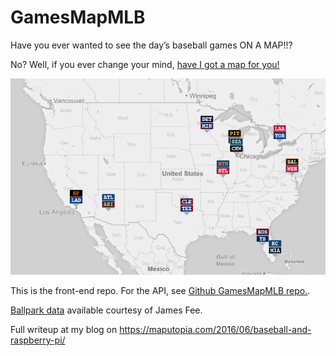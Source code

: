 # GamesMapMLB

Have you ever wanted to see the day’s baseball games ON A MAP!!?

No? Well, if you ever change your mind, [have I got a map for you!](http://mlbmap.red-meteor.com/)

![mlb map](https://github.com/royhobbstn/GamesMapMLB/blob/master/img/mlbmap.png)

This is the front-end repo.  For the API, see [Github GamesMapMLB repo.](https://github.com/royhobbstn/GamesMapMLB).

[Ballpark data](https://github.com/cageyjames/GeoJSON-Ballparks) available courtesy of James Fee.

Full writeup at my blog on https://maputopia.com/2016/06/baseball-and-raspberry-pi/